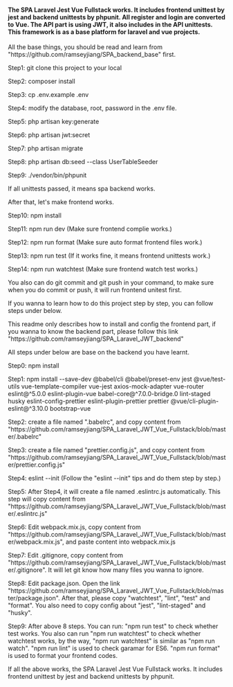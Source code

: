 <h4>The SPA Laravel Jest Vue Fullstack works. It includes frontend unittest by jest and backend unittests by phpunit. All register and login are converted to Vue. The API part is using JWT, it also includes in the API unittests. This framework is as a base platform for laravel and vue projects.</h4>

<p>All the base things, you should be read and learn from "https://github.com/ramseyjiang/SPA_backend_base" first.</p>

<p>Step1: git clone this project to your local</p>
<p>Step2: composer install</p>
<p>Step3: cp .env.example .env</p>
<p>Step4: modify the database, root, password in the .env file.</p>
<p>Step5: php artisan key:generate</p>
<p>Step6: php artisan jwt:secret</p>
<p>Step7: php artisan migrate</p>
<p>Step8: php artisan db:seed --class UserTableSeeder</p>
<p>Step9: ./vendor/bin/phpunit</p>
<p>If all unittests passed, it means spa backend works.</p>
<p>After that, let's make frontend works.</p>
<p>Step10: npm install</p>
<p>Step11: npm run dev (Make sure frontend complie works.)</p>
<p>Step12: npm run format (Make sure auto format frontend files work.)</p>
<p>Step13: npm run test (If it works fine, it means frontend unittests work.)</p>
<p>Step14: npm run watchtest (Make sure frontend watch test works.)</p>
<p>You also can do git commit and git push in your command, to make sure when you do commit or push, it will run frontend unitest first.</p>

<p>If you wanna to learn how to do this project step by step, you can follow steps under below.</p>
<p>This readme only describes how to install and config the frontend part, if you wanna to know the backend part, please follow this link "https://github.com/ramseyjiang/SPA_Laravel_JWT_backend"</p>

<p>All steps under below are base on the backend you have learnt.</p>

<p>Step0: npm install</p>

<p>Step1: npm install --save-dev @babel/cli @babel/preset-env jest @vue/test-utils vue-template-compiler vue-jest axios-mock-adapter vue-router eslint@^5.0.0 eslint-plugin-vue babel-core@^7.0.0-bridge.0  lint-staged husky eslint-config-prettier eslint-plugin-prettier prettier @vue/cli-plugin-eslint@^3.10.0 bootstrap-vue</p>

<p>Step2: create a file named ".babelrc", and copy content from "https://github.com/ramseyjiang/SPA_Laravel_JWT_Vue_Fullstack/blob/master/.babelrc"</p>

<p>Step3: create a file named "prettier.config.js", and copy content from "https://github.com/ramseyjiang/SPA_Laravel_JWT_Vue_Fullstack/blob/master/prettier.config.js"</p>

<p>Step4: eslint --init (Follow the "eslint --init" tips and do them step by step.)</p>

<p>Step5: After Step4, it will create a file named .eslintrc.js automatically. This step will copy content from "https://github.com/ramseyjiang/SPA_Laravel_JWT_Vue_Fullstack/blob/master/.eslintrc.js"</p>

<p>Step6: Edit webpack.mix.js, copy content from "https://github.com/ramseyjiang/SPA_Laravel_JWT_Vue_Fullstack/blob/master/webpack.mix.js", and paste content into webpack.mix.js</p>

<p>Step7: Edit .gitignore, copy content from "https://github.com/ramseyjiang/SPA_Laravel_JWT_Vue_Fullstack/blob/master/.gitignore". It will let git know how many files you wanna to ignore.</p>

<p>Step8: Edit package.json. Open the link "https://github.com/ramseyjiang/SPA_Laravel_JWT_Vue_Fullstack/blob/master/package.json". After that, please copy "watchtest", "lint", "test" and "format". You also need to copy config about "jest", "lint-staged" and "husky".</p>

<p>Step9: After above 8 steps. You can run: "npm run test" to check whether test works. You also can run "npm run watchtest" to check whether watchtest works, by the way, "npm run watchtest" is similar as "npm run watch". "npm run lint" is used to check garamar for ES6. "npm run format" is used to format your frontend codes.</p>

<p>If all the above works, the SPA Laravel Jest Vue Fullstack works. It includes frontend unittest by jest and backend unittests by phpunit.</p>



